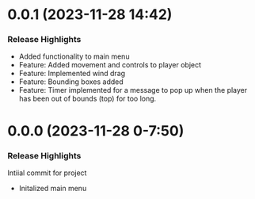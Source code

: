 # 0.0.1 (2023-11-28 14:42) 

### Release Highlights
- Added functionality to main menu
- Feature: Added movement and controls to player object
- Feature: Implemented wind drag
- Feature: Bounding boxes added
- Feature: Timer implemented for a message to  pop up when the player has been out of bounds (top) for too long.

# 0.0.0 (2023-11-28 0-7:50) 


### Release Highlights
Intiial commit for project
- Initalized main menu 
